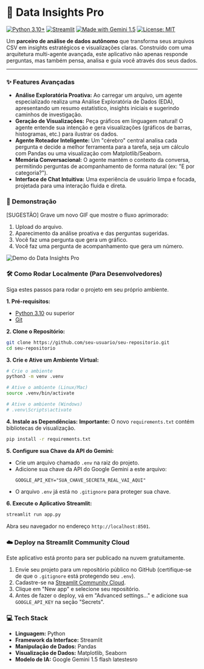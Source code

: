 # 🍏 Data Insights Pro

[![Python 3.10+](https://img.shields.io/badge/python-3.10+-blue.svg)](https://www.python.org/downloads/)
[![Streamlit](https://img.shields.io/badge/Streamlit-1.33-ff4b4b.svg)](https://streamlit.io)
[![Made with Gemini 1.5](https://img.shields.io/badge/Made%20with-Gemini%201.5-8A2BE2.svg)](https://ai.google.dev/)
[![License: MIT](https://img.shields.io/badge/License-MIT-yellow.svg)](https://opensource.org/licenses/MIT)

Um **parceiro de análise de dados autônomo** que transforma seus arquivos CSV em insights estratégicos e visualizações claras. Construído com uma arquitetura multi-agente avançada, este aplicativo não apenas responde perguntas, mas também pensa, analisa e guia você através dos seus dados.

---

### ✨ Features Avançadas

*   **Análise Exploratória Proativa:** Ao carregar um arquivo, um agente especializado realiza uma Análise Exploratória de Dados (EDA), apresentando um resumo estatístico, insights iniciais e sugerindo caminhos de investigação.
*   **Geração de Visualizações:** Peça gráficos em linguagem natural! O agente entende sua intenção e gera visualizações (gráficos de barras, histogramas, etc.) para ilustrar os dados.
*   **Agente Roteador Inteligente:** Um "cérebro" central analisa cada pergunta e decide a melhor ferramenta para a tarefa, seja um cálculo com Pandas ou uma visualização com Matplotlib/Seaborn.
*   **Memória Conversacional:** O agente mantém o contexto da conversa, permitindo perguntas de acompanhamento de forma natural (ex: "E por categoria?").
*   **Interface de Chat Intuitiva:** Uma experiência de usuário limpa e focada, projetada para uma interação fluida e direta.

### 🚀 Demonstração

[SUGESTÃO] Grave um novo GIF que mostre o fluxo aprimorado:
1.  Upload do arquivo.
2.  Aparecimento da análise proativa e das perguntas sugeridas.
3.  Você faz uma pergunta que gera um gráfico.
4.  Você faz uma pergunta de acompanhamento que gera um número.

![Demo do Data Insights Pro](https://i.imgur.com/link_para_seu_novo_gif.gif)

### 🛠️ Como Rodar Localmente (Para Desenvolvedores)

Siga estes passos para rodar o projeto em seu próprio ambiente.

**1. Pré-requisitos:**
*   [Python 3.10](https://www.python.org/downloads/) ou superior
*   [Git](https://git-scm.com/)

**2. Clone o Repositório:**
```bash
git clone https://github.com/seu-usuario/seu-repositorio.git
cd seu-repositorio
```

**3. Crie e Ative um Ambiente Virtual:**
```bash
# Crie o ambiente
python3 -m venv .venv

# Ative o ambiente (Linux/Mac)
source .venv/bin/activate

# Ative o ambiente (Windows)
# .venv\Scripts\activate
```

**4. Instale as Dependências:**
**Importante:** O novo `requirements.txt` contém bibliotecas de visualização.
```bash
pip install -r requirements.txt
```

**5. Configure sua Chave da API do Gemini:**
*   Crie um arquivo chamado `.env` na raiz do projeto.
*   Adicione sua chave da API do Google Gemini a este arquivo:
    ```
    GOOGLE_API_KEY="SUA_CHAVE_SECRETA_REAL_VAI_AQUI"
    ```
*   O arquivo `.env` já está no `.gitignore` para proteger sua chave.

**6. Execute o Aplicativo Streamlit:**
```bash
streamlit run app.py
```
Abra seu navegador no endereço `http://localhost:8501`.

### ☁️ Deploy na Streamlit Community Cloud

Este aplicativo está pronto para ser publicado na nuvem gratuitamente.

1.  Envie seu projeto para um repositório público no GitHub (certifique-se de que o `.gitignore` está protegendo seu `.env`).
2.  Cadastre-se na [Streamlit Community Cloud](https://share.streamlit.io/).
3.  Clique em "New app" e selecione seu repositório.
4.  Antes de fazer o deploy, vá em "Advanced settings..." e adicione sua `GOOGLE_API_KEY` na seção "Secrets".

### 💻 Tech Stack

*   **Linguagem:** Python
*   **Framework da Interface:** Streamlit
*   **Manipulação de Dados:** Pandas
*   **Visualização de Dados:** Matplotlib, Seaborn
*   **Modelo de IA:** Google Gemini 1.5 flash latestesro
